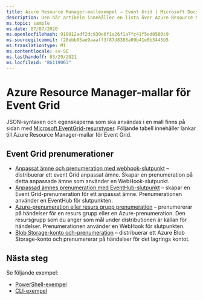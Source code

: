 ```yaml
---
title: Azure Resource Manager-mallexempel – Event Grid | Microsoft Docs
description: Den här artikeln innehåller en lista över Azure Resource Manager mal sampel för Azure Event Grid på GitHub.
ms.topic: sample
ms.date: 07/07/2020
ms.openlocfilehash: 910012adf2dc930e6f1a26f1a7fc41f5ed0580c9
ms.sourcegitcommit: f28ebb95ae9aaaff3f87d8388a09b41e0b3445b5
ms.translationtype: MT
ms.contentlocale: sv-SE
ms.lasthandoff: 03/29/2021
ms.locfileid: "86119063"
---
```

# <a name="azure-resource-manager-templates-for-event-grid"></a>Azure Resource Manager-mallar för Event Grid

JSON-syntaxen och egenskaperna som ska användas i en mall finns på sidan med [Microsoft.EventGrid-resurstyper](/azure/templates/microsoft.eventgrid/allversions). Följande tabell innehåller länkar till Azure Resource Manager-mallar för Event Grid.

## <a name="event-grid-subscriptions"></a>Event Grid prenumerationer
- [Anpassat ämne och prenumeration med webhook-slutpunkt](https://github.com/Azure/azure-quickstart-templates/tree/master/101-event-grid) – distribuerar ett event Grid anpassat ämne. Skapar en prenumeration på detta anpassade ämne som använder en WebHook-slutpunkt. 
- [Anpassad ämnes prenumeration med EventHub-slutpunkt](https://github.com/Azure/azure-quickstart-templates/tree/master/101-event-grid-event-hubs-handler) – skapar en Event Grid-prenumeration för ett anpassat ämne. Prenumerationen använder en EventHub för slutpunkten. 
- [Azure-prenumeration eller resurs grupp prenumeration](https://github.com/Azure/azure-quickstart-templates/tree/master/101-event-grid-resource-events-to-webhook) – prenumererar på händelser för en resurs grupp eller en Azure-prenumeration. Den resursgrupp som du anger som mål under distributionen är källan för händelser. Prenumerationen använder en WebHook för slutpunkten. 
- [Blob Storage-konto och-prenumeration](https://github.com/Azure/azure-quickstart-templates/tree/master/101-event-grid-subscription-and-storage) – distribuerar ett Azure Blob Storage-konto och prenumererar på händelser för det lagrings kontot. 

## <a name="next-steps"></a>Nästa steg
Se följande exempel:

- [PowerShell-exempel](powershell-samples.md)
- [CLI-exempel](cli-samples.md)
